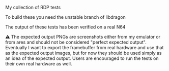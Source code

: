 My collection of RDP tests

To build these you need the unstable branch of libdragon

The output of these tests has been verified on a real N64

:warning: The expected output PNGs are screenshots either from my emulator or from ares and should not be considered "perfect expected output". Eventually I want to export the framebuffer from real hardware and use that as the expected output images, but for now they should be used simply as an idea of the expected output. Users are encouraged to run the tests on their own real hardware as well.